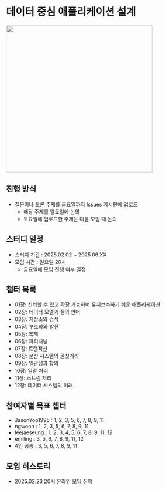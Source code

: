 # 데이터 중심 애플리케이션 설계

<img src="https://github.com/user-attachments/assets/1eff98df-35bb-4a09-a587-0aa3459fe041" width="400"/>

## 진행 방식
- 질문이나 토론 주제를 금요일까지 Issues 게시판에 업로드
  - 해당 주제를 일요일에 논의
  - 토요일에 업로드한 주제는 다음 모임 때 논의

## 스터디 일정
- 스터디 기간 : 2025.02.02 ~ 2025.06.XX
- 모임 시간 : 일요일 20시
  - 금요일에 모임 진행 여부 결정

## 챕터 목록
 - 01장: 신뢰할 수 있고 확장 가능하며 유지보수하기 쉬운 애플리케이션
 - 02장: 데이터 모델과 질의 언어
 - 03장: 저장소와 검색
 - 04장: 부호화와 발전
 - 05장: 복제
 - 06장: 파티셔닝
 - 07장: 트랜잭션
 - 08장: 분산 시스템의 골칫거리
 - 09장: 일관성과 합의
 - 10장: 일괄 처리
 - 11장: 스트림 처리
 - 12장: 데이터 시스템의 미래

## 참여자별 목표 챕터
- JasonYoo1995 : 1, 2, 3, 5, 6, 7, 8, 9, 11
- ngwoon : 1, 2, 3, 5, 6, 7, 8, 9, 11
- leejaeseung : 1, 2, 3, 4, 5, 6, 7, 8, 9, 11, 12
- emiling : 3, 5, 6, 7, 8, 9, 11, 12
- 4인 공통 : 3, 5, 6, 7, 8, 9, 11

## 모임 히스토리
- 2025.02.23 20시 온라인 모임 진행
